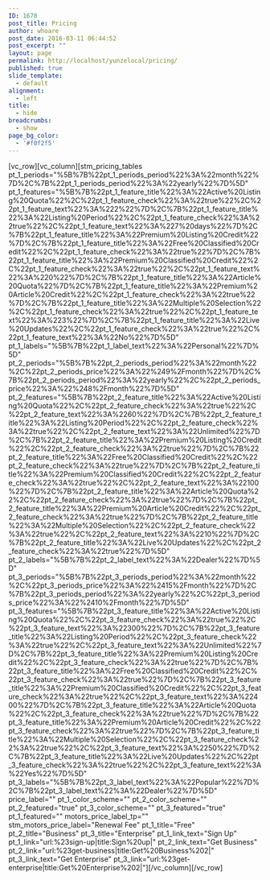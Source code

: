 ```yaml
---
ID: 1678
post_title: Pricing
author: whoare
post_date: 2016-03-11 06:44:52
post_excerpt: ""
layout: page
permalink: http://localhost/yunzelocal/pricing/
published: true
slide_template:
  - default
alignment:
  - left
title:
  - hide
breadcrumbs:
  - show
page_bg_color:
  - '#f0f2f5'
---
```

[vc_row][vc_column][stm_pricing_tables pt_1_periods="%5B%7B%22pt_1_periods_period%22%3A%22month%22%7D%2C%7B%22pt_1_periods_period%22%3A%22yearly%22%7D%5D" pt_1_features="%5B%7B%22pt_1_feature_title%22%3A%22Active%20Listing%20Quota%22%2C%22pt_1_feature_check%22%3A%22true%22%2C%22pt_1_feature_text%22%3A%222%22%7D%2C%7B%22pt_1_feature_title%22%3A%22Listing%20Period%22%2C%22pt_1_feature_check%22%3A%22true%22%2C%22pt_1_feature_text%22%3A%227%20days%22%7D%2C%7B%22pt_1_feature_title%22%3A%22Premium%20Listing%20Credit%22%7D%2C%7B%22pt_1_feature_title%22%3A%22Free%20Classified%20Credit%22%2C%22pt_1_feature_check%22%3A%22true%22%7D%2C%7B%22pt_1_feature_title%22%3A%22Premium%20Classified%20Credit%22%2C%22pt_1_feature_check%22%3A%22true%22%2C%22pt_1_feature_text%22%3A%220%22%7D%2C%7B%22pt_1_feature_title%22%3A%22Article%20Quota%22%7D%2C%7B%22pt_1_feature_title%22%3A%22Premium%20Article%20Credit%22%2C%22pt_1_feature_check%22%3A%22true%22%7D%2C%7B%22pt_1_feature_title%22%3A%22Multiple%20Selection%22%2C%22pt_1_feature_check%22%3A%22true%22%2C%22pt_1_feature_text%22%3A%223%22%7D%2C%7B%22pt_1_feature_title%22%3A%22Live%20Updates%22%2C%22pt_1_feature_check%22%3A%22true%22%2C%22pt_1_feature_text%22%3A%22No%22%7D%5D" pt_1_labels="%5B%7B%22pt_1_label_text%22%3A%22Personal%22%7D%5D" pt_2_periods="%5B%7B%22pt_2_periods_period%22%3A%22month%22%2C%22pt_2_periods_price%22%3A%22%249%2Fmonth%22%7D%2C%7B%22pt_2_periods_period%22%3A%22yearly%22%2C%22pt_2_periods_price%22%3A%22%248%2Fmonth%22%7D%5D" pt_2_features="%5B%7B%22pt_2_feature_title%22%3A%22Active%20Listing%20Quota%22%2C%22pt_2_feature_check%22%3A%22true%22%2C%22pt_2_feature_text%22%3A%2260%22%7D%2C%7B%22pt_2_feature_title%22%3A%22Listing%20Period%22%2C%22pt_2_feature_check%22%3A%22true%22%2C%22pt_2_feature_text%22%3A%22Unlimited%22%7D%2C%7B%22pt_2_feature_title%22%3A%22Premium%20Listing%20Credit%22%2C%22pt_2_feature_check%22%3A%22true%22%7D%2C%7B%22pt_2_feature_title%22%3A%22Free%20Classified%20Credit%22%2C%22pt_2_feature_check%22%3A%22true%22%7D%2C%7B%22pt_2_feature_title%22%3A%22Premium%20Classified%20Credit%22%2C%22pt_2_feature_check%22%3A%22true%22%2C%22pt_2_feature_text%22%3A%22100%22%7D%2C%7B%22pt_2_feature_title%22%3A%22Article%20Quota%22%2C%22pt_2_feature_check%22%3A%22true%22%7D%2C%7B%22pt_2_feature_title%22%3A%22Premium%20Article%20Credit%22%2C%22pt_2_feature_check%22%3A%22true%22%7D%2C%7B%22pt_2_feature_title%22%3A%22Multiple%20Selection%22%2C%22pt_2_feature_check%22%3A%22true%22%2C%22pt_2_feature_text%22%3A%2210%22%7D%2C%7B%22pt_2_feature_title%22%3A%22Live%20Updates%22%2C%22pt_2_feature_check%22%3A%22true%22%7D%5D" pt_2_labels="%5B%7B%22pt_2_label_text%22%3A%22Dealer%22%7D%5D" pt_3_periods="%5B%7B%22pt_3_periods_period%22%3A%22month%22%2C%22pt_3_periods_price%22%3A%22%2415%2Fmonth%22%7D%2C%7B%22pt_3_periods_period%22%3A%22yearly%22%2C%22pt_3_periods_price%22%3A%22%2410%2Fmonth%22%7D%5D" pt_3_features="%5B%7B%22pt_3_feature_title%22%3A%22Active%20Listing%20Quota%22%2C%22pt_3_feature_check%22%3A%22true%22%2C%22pt_3_feature_text%22%3A%22300%22%7D%2C%7B%22pt_3_feature_title%22%3A%22Listing%20Period%22%2C%22pt_3_feature_check%22%3A%22true%22%2C%22pt_3_feature_text%22%3A%22Unlimited%22%7D%2C%7B%22pt_3_feature_title%22%3A%22Premium%20Listing%20Credit%22%2C%22pt_3_feature_check%22%3A%22true%22%7D%2C%7B%22pt_3_feature_title%22%3A%22Free%20Classified%20Credit%22%2C%22pt_3_feature_check%22%3A%22true%22%7D%2C%7B%22pt_3_feature_title%22%3A%22Premium%20Classified%20Credit%22%2C%22pt_3_feature_check%22%3A%22true%22%2C%22pt_3_feature_text%22%3A%22400%22%7D%2C%7B%22pt_3_feature_title%22%3A%22Article%20Quota%22%2C%22pt_3_feature_check%22%3A%22true%22%7D%2C%7B%22pt_3_feature_title%22%3A%22Premium%20Article%20Credit%22%2C%22pt_3_feature_check%22%3A%22true%22%7D%2C%7B%22pt_3_feature_title%22%3A%22Multiple%20Selection%22%2C%22pt_3_feature_check%22%3A%22true%22%2C%22pt_3_feature_text%22%3A%2250%22%7D%2C%7B%22pt_3_feature_title%22%3A%22Live%20Updates%22%2C%22pt_3_feature_check%22%3A%22true%22%2C%22pt_3_feature_text%22%3A%22Yes%22%7D%5D" pt_3_labels="%5B%7B%22pt_3_label_text%22%3A%22Popular%22%7D%2C%7B%22pt_3_label_text%22%3A%22Dealer%22%7D%5D" price_label="" pt_1_color_scheme="" pt_2_color_scheme="" pt_2_featured="true" pt_3_color_scheme="" pt_3_featured="true" pt_1_featured="" motors_price_label_tp="" stm_motors_price_label="Renewal Fee" pt_1_title="Free" pt_2_title="Business" pt_3_title="Enterprise" pt_1_link_text="Sign Up" pt_1_link="url:%23sign-up|title:Sign%20up|" pt_2_link_text="Get Business" pt_2_link="url:%23get-business|title:Get%20Business%202|" pt_3_link_text="Get Enterprise" pt_3_link="url:%23get-enterprise|title:Get%20Enterprise%202|"][/vc_column][/vc_row]